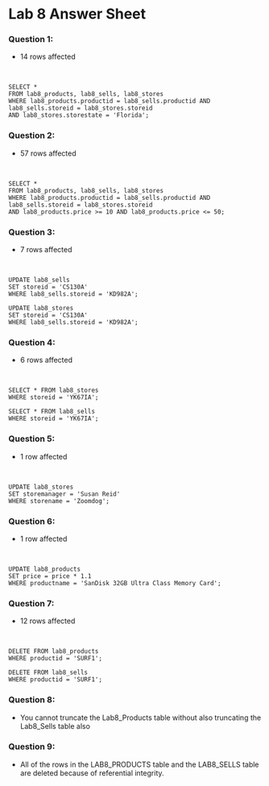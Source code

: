 # Lab 8 Answer Sheet

### Question 1:
- 14 rows affected
</br >

    SELECT *
    FROM lab8_products, lab8_sells, lab8_stores
    WHERE lab8_products.productid = lab8_sells.productid AND lab8_sells.storeid = lab8_stores.storeid
    AND lab8_stores.storestate = 'Florida';

### Question 2:
- 57 rows affected
</br >

    SELECT *
    FROM lab8_products, lab8_sells, lab8_stores
    WHERE lab8_products.productid = lab8_sells.productid AND lab8_sells.storeid = lab8_stores.storeid
    AND lab8_products.price >= 10 AND lab8_products.price <= 50;

### Question 3:
- 7 rows affected
</br >

    UPDATE lab8_sells
    SET storeid = 'CS130A'
    WHERE lab8_sells.storeid = 'KD982A';

    UPDATE lab8_stores
    SET storeid = 'CS130A'
    WHERE lab8_sells.storeid = 'KD982A';

### Question 4:
- 6 rows affected
</br >

    SELECT * FROM lab8_stores
    WHERE storeid = 'YK67IA';

    SELECT * FROM lab8_sells
    WHERE storeid = 'YK67IA';

### Question 5:
- 1 row affected
</br >

    UPDATE lab8_stores
    SET storemanager = 'Susan Reid'
    WHERE storename = 'Zoomdog';

### Question 6:
- 1 row affected
</br >

    UPDATE lab8_products
    SET price = price * 1.1
    WHERE productname = 'SanDisk 32GB Ultra Class Memory Card';

### Question 7:
- 12 rows affected
</br >

    DELETE FROM lab8_products
    WHERE productid = 'SURF1';

    DELETE FROM lab8_sells
    WHERE productid = 'SURF1';

### Question 8:
- You cannot truncate the Lab8_Products table without also truncating the Lab8_Sells table also

### Question 9:
- All of the rows in the LAB8_PRODUCTS table and the LAB8_SELLS table are deleted because of referential integrity.
